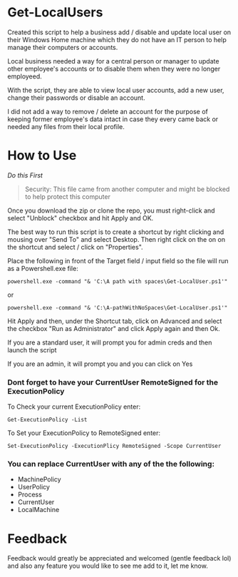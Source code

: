 # Get-LocalUsers

Created this script to help a business add / disable and update local user on their Windows Home machine which they do not have an IT person to help
manage their computers or accounts.

Local business needed a way for a central person or manager to update other employee's accounts or to disable them when they were no longer
employeed. 

With the script, they are able to view local user accounts, add a new user, change their passwords or disable an account.

I did not add a way to remove / delete an account for the purpose of keeping former employee's data intact in case they every came back or needed any files from 
their local profile.


# How to Use

*Do this First*
> Security: This file came from another computer and might be blocked to help protect this computer

Once you download the zip or clone the repo, you must right-click and select "Unblock" checkbox and hit Apply and OK.

The best way to run this script is to create a shortcut by right clicking and mousing over "Send To" and select Desktop. 
Then right click on the on on the shortcut and select / click on "Properties".

Place the following in front of the Target field / input field so the file will run as a Powershell.exe file:

`powershell.exe -command "& 'C:\A path with spaces\Get-LocalUser.ps1'"`

or

`powershell.exe -command "& 'C:\A-pathWithNoSpaces\Get-LocalUser.ps1'"`

Hit Apply and then, under the Shortcut tab, click on Advanced and select the checkbox "Run as Administrator" and click Apply again and then Ok.

If you are a standard user, it will prompt you for admin creds and then launch the script

If you are an admin, it will prompt you and you can click on Yes

### Dont forget to have your CurrentUser RemoteSigned for the ExecutionPolicy

To Check your current ExecutionPolicy enter:

`Get-ExecutionPolicy -List`

To Set your ExecutionPolicy to RemoteSigned enter:

`Set-ExecutionPolicy -ExecutionPlicy RemoteSigned -Scope CurrentUser`

### You can replace CurrentUser with any of the the following:

* MachinePolicy
* UserPolicy
* Process
* CurrentUser
* LocalMachine


# Feedback
Feedback would greatly be appreciated and welcomed (gentle feedback lol) and also any feature you would like to see me add to it, let me know. 